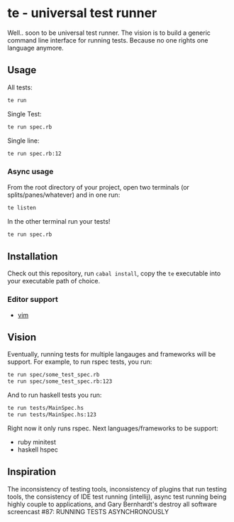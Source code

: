 # te - universal test runner

Well.. soon to be universal test runner. The vision is to build a generic command line interface for running tests. Because no one rights one language anymore.

## Usage

All tests:

```bash
te run
```

Single Test:

```bash
te run spec.rb
```

Single line:

```bash
te run spec.rb:12
```

### Async usage

From the root directory of your project, open two terminals (or splits/panes/whatever) and in one run:

```bash
te listen
```

In the other terminal run your tests!

```bash
te run spec.rb
```

## Installation

Check out this repository, run `cabal install`, copy the `te` executable into your executable path of choice.

### Editor support
* [vim](https://github.com/jetaggart/vim-te)

## Vision

Eventually, running tests for multiple langauges and frameworks will be support. 
For example, to run rspec tests, you run:

```bash
te run spec/some_test_spec.rb
te run spec/some_test_spec.rb:123
```

And to run haskell tests you run:

```bash
te run tests/MainSpec.hs
te run tests/MainSpec.hs:123
```

Right now it only runs rspec. Next languages/frameworks to be support:
* ruby minitest
* haskell hspec

## Inspiration

The inconsistency of testing tools, inconsistency of plugins that run testing tools, the consistency of IDE test running (intellij), async test running being highly couple to applications, and Gary Bernhardt's destroy all software screencast #87: RUNNING TESTS ASYNCHRONOUSLY

